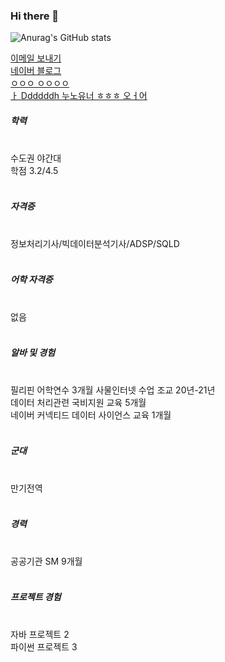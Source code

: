 ### Hi there 👋

<!-- 깃허브 상태 표시 -->
![Anurag's GitHub stats](https://github-readme-stats.vercel.app/api?username=Grokeen&show_icons=true&theme=radical)




<div>
  <a href="mailto:ygreen0516@gmail.com">
  이메일 보내기
  </a>
</div>

<div>
  <a href="https://blog.naver.com/ygreen0516" font-size="40px">
    네이버 블로그
  </a>
</div>

<div>
  <a href="">
    ㅇㅇㅇ ㅇㅇㅇㅇ
  </a>
</div>

<div>
  <a href="">ㅏ
Ddddddh 누노유너 ㅎㅎㅎ 오ㅓ어
  </a>
</div>

<div>
  <h5>학력</h5><br>
  수도권 야간대 <br>
  학점 3.2/4.5 <br>
  <br>
  <h5>자격증</h5> <br>
  정보처리기사/빅데이터분석기사/ADSP/SQLD <br>
  <br>
  <h5>어학 자격증</h5><br>
  없음<br>
  <br>
  <h5>알바 및 경험</h5><br>
  필리핀 어학연수 3개월
  사물인터넷 수업 조교 20년-21년 <br>
  데이터 처리관련 국비지원 교육 5개월 <br>
  네이버 커넥티드 데이터 사이언스 교육 1개월 <br>
  <br>
  <h5>군대</h5><br>
  만기전역<br>
  <br>
  <h5>경력</h5> <br>
  공공기관 SM 9개월 <br>
  <br>
  <h5>프로젝트 경험</h5><br>
  자바 프로젝트 2<br>
  파이썬 프로젝트 3<br>


</div>

<!--
**Grokeen/Grokeen** is a ✨ _special_ ✨ repository because its `README.md` (this file) appears on your GitHub profile.

Here are some ideas to get you started:

- 🔭 I’m currently working on ...
- 🌱 I’m currently learning ...
- 👯 I’m looking to collaborate on ...
- 🤔 I’m looking for help with ...
- 💬 Ask me about ...
- 📫 How to reach me: ...
- 😄 Pronouns: ...
- ⚡ Fun fact: ...
-->
